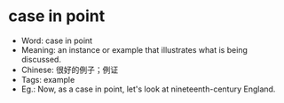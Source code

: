 # case in point

- Word: case in point
- Meaning: an instance or example that illustrates what is being discussed.
- Chinese: 很好的例子；例证
- Tags: example
- Eg.:  Now, as a case in point, let's look at nineteenth-century England.
